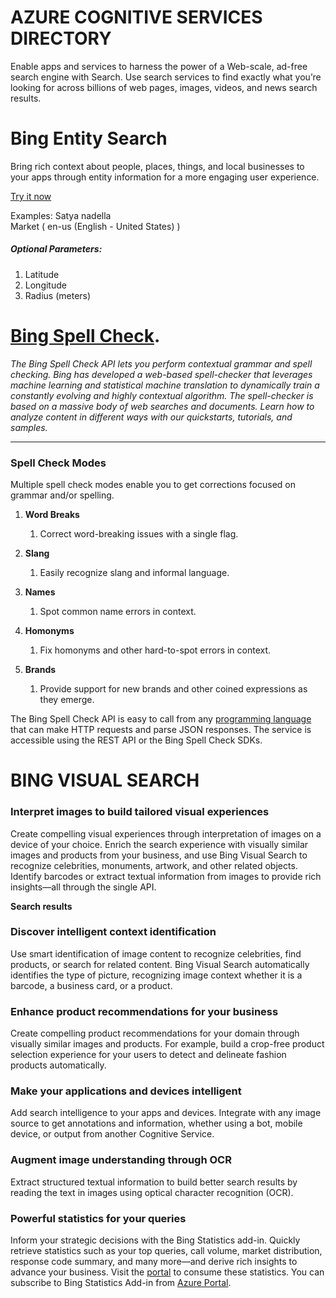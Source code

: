 # AZURE COGNITIVE SERVICES DIRECTORY

Enable apps and services to harness the power of a Web-scale, ad-free search engine with Search. Use search services to find exactly what you’re looking for across billions of web pages, images, videos, and news search results.

# Bing Entity Search

Bring rich context about people, places, things, and local businesses to your apps through entity information for a more engaging user experience.

[Try it now](https://azure.microsoft.com/en-us/services/cognitive-services/bing-entity-search-api/)

Examples: 
    Satya nadella  
    Market ( en-us (English - United States) )
    
 ##### Optional Parameters:
 
 1. Latitude
 2. Longitude
 3. Radius (meters)
 
 # [Bing Spell Check](https://docs.microsoft.com/en-us/azure/cognitive-services/bing-spell-check/).

*The Bing Spell Check API lets you perform contextual grammar and spell checking. Bing has developed a web-based spell-checker that leverages machine learning and statistical machine translation to dynamically train a constantly evolving and highly contextual algorithm. The spell-checker is based on a massive body of web searches and documents. Learn how to analyze content in different ways with our quickstarts, tutorials, and samples.*

***

### Spell Check Modes 
Multiple spell check modes enable you to get corrections focused on grammar and/or spelling.

1. __Word Breaks__
    1. Correct word-breaking issues with a single flag.
    
   

2. __Slang__
    1. Easily recognize slang and informal language.
    
   

3. __Names__
    1. Spot common name errors in context.
    
     
    
3. __Homonyms__
    1. Fix homonyms and other hard-to-spot errors in context.
    
   
4. __Brands__
    1. Provide support for new brands and other coined expressions as they emerge.
    
  

The Bing Spell Check API is easy to call from any [programming language ](https://en.wikipedia.org/wiki/List_of_programming_languages)that can make HTTP requests and parse JSON responses. The service is accessible using the REST API or the Bing Spell Check SDKs.

# BING VISUAL SEARCH
### Interpret images to build tailored visual experiences

Create compelling visual experiences through interpretation of images on a device of your choice. Enrich the search experience with visually similar images and products from your business, and use Bing Visual Search to recognize celebrities, monuments, artwork, and other related objects. Identify barcodes or extract textual information from images to provide rich insights—all through the single API.




**Search results**




### Discover intelligent context identification
Use smart identification of image content to recognize celebrities, find products, or search for related content. Bing Visual Search automatically identifies the type of picture, recognizing image context whether it is a barcode, a business card, or a product.

### Enhance product recommendations for your business
Create compelling product recommendations for your domain through visually similar images and products. For example, build a crop-free product selection experience for your users to detect and delineate fashion products automatically.

### Make your applications and devices intelligent
Add search intelligence to your apps and devices. Integrate with any image source to get annotations and information, whether using a bot, mobile device, or output from another Cognitive Service.

### Augment image understanding through OCR
Extract structured textual information to build better search results by reading the text in images using optical character recognition (OCR).

### Powerful statistics for your queries
Inform your strategic decisions with the Bing Statistics add-in. Quickly retrieve statistics such as your top queries, call volume, market distribution, response code summary, and many more—and derive rich insights to advance your business. Visit the [portal](https://www.bingapistatistics.com/) to consume these statistics. You can subscribe to Bing Statistics Add-in from [Azure Portal](https://login.microsoftonline.com/common/oauth2/authorize?resource=https%3a%2f%2fmanagement.core.windows.net%2f&response_mode=form_post&response_type=code+id_token&scope=user_impersonation+openid&state=OpenIdConnect.AuthenticationProperties%3dbdsxWrEDv9E1cDwdAoAIe6-bAj0nSprMxNhNmLbQuqOWfrGrS6mSv4T9LSQ6qBjfMlZeHSS1FLhns6aaURKw6QekZYkuRxp9xL7hd6HLXfmbQnpyNfgmzAEU6BIT6Ub2Dhf1cUK6lzrOQlcpNheqJ7afCPPVSuaQsDcN93lvumPXBEUpEIvX_cM0ts9-2hAnJ-YrYWId9RSWxrZK3M2FfNFAFjEePqAMH46BgkN479jXxTGsWBgWfydu6lg2FQ8_JLA0QuzAgpCcH31BrpxvM7omq1DIYcbV_oSZeXk4M1UL97lnSXKmd0JZSATPGV9w&nonce=637039189532481553.NTBmODViY2YtNGI2YS00ZGViLWI4ODQtNmI1ZjI1YjYyZjZiNTU1NGVjZjktNGQwMi00MzBlLWIwYzgtNmJlMDIxZjYwNWMz&client_id=c44b4083-3bb0-49c1-b47d-974e53cbdf3c&redirect_uri=https%3a%2f%2fportal.azure.com%2fsignin%2findex%2f%3ffeature.refreshtokenbinding%3dtrue&site_id=501430&client-request-id=e8879e47-6308-450d-bda1-d2a015f81220&x-client-SKU=ID_NET&x-client-ver=1.0.40306.1554).
